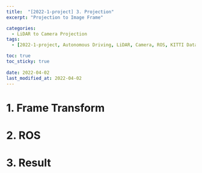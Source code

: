```yaml
---
title:  "[2022-1-project] 3. Projection"
excerpt: "Projection to Image Frame"

categories:
  - LiDAR to Camera Projection
tags:
  - [2022-1-project, Autonomous Driving, LiDAR, Camera, ROS, KITTI Dataset]

toc: true
toc_sticky: true
 
date: 2022-04-02
last_modified_at: 2022-04-02
---
```


# 1. Frame Transform  

# 2. ROS  

# 3. Result  